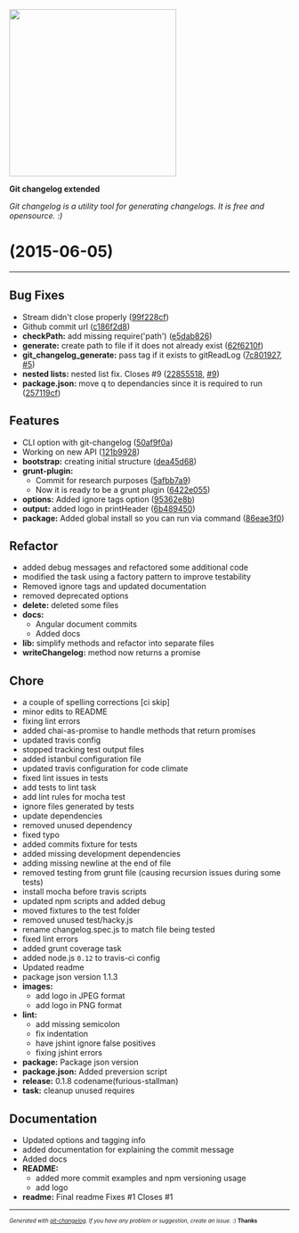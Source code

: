 <img width="300px" src="https://github.com/rafinskipg/git-changelog/raw/master/images/git-changelog-logo.png" />

__Git changelog extended__

_Git changelog is a utility tool for generating changelogs. It is free and opensource. :)_

#   (2015-06-05)



---

## Bug Fixes

- Stream didn't close properly
  ([99f228cf](https://github.com/rafinskipg/git-changelog/commit/99f228cfa5cb26c46ef9e3b00171a5e3d38fd844))
- Github commit url
  ([c186f2d8](https://github.com/rafinskipg/git-changelog/commit/c186f2d877e7907305953610bcaaef331406178a))
- **checkPath:** add missing require('path')
  ([e5dab826](https://github.com/rafinskipg/git-changelog/commit/e5dab826062bd22dd37c8c3d3c24a4d9b4701f6d))
- **generate:** create path to file if it does not already exist
  ([62f6210f](https://github.com/rafinskipg/git-changelog/commit/62f6210f6895bcf5f9984b26948178b1a93cbc9e))
- **git_changelog_generate:** pass tag if it exists to gitReadLog
  ([7c801927](https://github.com/rafinskipg/git-changelog/commit/7c801927672792fc9a818653b74c78d77c7bff9e),
   [#5](https://github.com/rafinskipg/git-changelog/issues/5))
- **nested lists:** nested list fix. Closes #9
  ([22855518](https://github.com/rafinskipg/git-changelog/commit/2285551810919bd4d8a749ae3ddd88f9cedcdd0e),
   [#9](https://github.com/rafinskipg/git-changelog/issues/9))
- **package.json:** move q to dependancies since it is required to run
  ([257119cf](https://github.com/rafinskipg/git-changelog/commit/257119cf2bb6d8f341a5d65a2f47bcf803dff205))


## Features

- CLI option with git-changelog
  ([50af9f0a](https://github.com/rafinskipg/git-changelog/commit/50af9f0aeba14e88254aaf1bfd6433c4c6bc9fbe))
- Working on new API
  ([121b9928](https://github.com/rafinskipg/git-changelog/commit/121b99285d2a04f9159951fa0e3f849d0d618fef))
- **bootstrap:** creating initial structure
  ([dea45d68](https://github.com/rafinskipg/git-changelog/commit/dea45d68ce9555e876680bf7c0778add2f367a30))
- **grunt-plugin:**
  - Commit for research purposes
  ([5afbb7a9](https://github.com/rafinskipg/git-changelog/commit/5afbb7a95c9f0e985f78666e7e231967524a8928))
  - Now it is ready to be a grunt plugin
  ([6422e055](https://github.com/rafinskipg/git-changelog/commit/6422e0552b30f6e94d11b03310a23c1342aa5965))
- **options:** Added ignore tags option
  ([95362e8b](https://github.com/rafinskipg/git-changelog/commit/95362e8b57a673e810ffe54ff3337de1ea5109a8))
- **output:** added logo in printHeader
  ([6b489450](https://github.com/rafinskipg/git-changelog/commit/6b489450a90172dc57059d7fd55fb4c6110152b2))
- **package:** Added global install so you can run via command
  ([86eae3f0](https://github.com/rafinskipg/git-changelog/commit/86eae3f013ace1c5c23afc32b2e8f878a69629f1))


## Refactor

- added debug messages and refactored some additional code
- modified the task using a factory pattern to improve testability
- Removed ignore tags and updated documentation
- removed deprecated options
- **delete:** deleted some files
- **docs:**
  - Angular document commits
  - Added docs
- **lib:** simplify methods and refactor into separate files
- **writeChangelog:** method now returns a promise


## Chore

- a couple of spelling corrections [ci skip]
- minor edits to README
- fixing lint errors
- added chai-as-promise to handle methods that return promises
- updated travis config
- stopped tracking test output files
- added istanbul configuration file
- updated travis configuration for code climate
- fixed lint issues in tests
- add tests to lint task
- add lint rules for mocha test
- ignore files generated by tests
- update dependencies
- removed unused dependency
- fixed typo
- added commits fixture for tests
- added missing development dependencies
- adding missing newline at the end of file
- removed testing from grunt file (causing recursion issues during some tests)
- install mocha before travis scripts
- updated npm scripts and added debug
- moved fixtures to the test folder
- removed unused test/hacky.js
- rename changelog.spec.js to match file being tested
- fixed lint errors
- added grunt coverage task
- added node.js `0.12` to travis-ci config
- Updated readme
- package json version 1.1.3
- **images:**
  - add logo in JPEG format
  - add logo in PNG format
- **lint:**
  - add missing semicolon
  - fix indentation
  - have jshint ignore false positives
  - fixing jshint errors
- **package:** Package json version
- **package.json:** Added preversion script
- **release:** 0.1.8 codename(furious-stallman)
- **task:** cleanup unused requires


## Documentation

- Updated options and tagging info
- added documentation for explaining the commit message
- Added docs
- **README:**
  - added more commit examples and npm versioning usage
  - add logo
- **readme:** Final readme Fixes #1 Closes #1



---
<sub><sup>*Generated with [git-changelog](https://github.com/rafinskipg/git-changelog). If you have any problem or suggestion, create an issue.* :) **Thanks** </sub></sup>